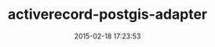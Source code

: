 ---
layout: post
title:  "activerecord-postgis-adapter"
repo:   "rgeo/activerecord-postgis-adapter"
date:   2015-02-18 17:23:53
gemurl: http://github.com/rgeo/activerecord-postgis-adapter
---